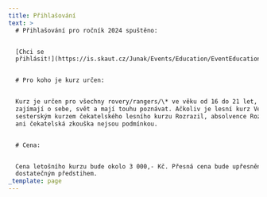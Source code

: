 ```yaml
---
title: Přihlašování
text: >
  # Přihlašování pro ročník 2024 spuštěno:


  [Chci se
  přihlásit!](https://is.skaut.cz/Junak/Events/Education/EventEducationEnroll.aspx?ID_EventEducation=2856\&ID_EventEducationCourse=3012)


  # Pro koho je kurz určen:


  Kurz je určen pro všechny rovery/rangers/\* ve věku od 16 do 21 let, kteří se
  zajímají o sebe, svět a mají touhu poznávat. Ačkoliv je lesní kurz Veronica
  sesterským kurzem čekatelského lesního kurzu Rozrazil, absolvence Rozrazilu,
  ani čekatelská zkouška nejsou podmínkou. 


  # Cena:


  Cena letošního kurzu bude okolo 3 000,- Kč. Přesná cena bude upřesněna s
  dostatečným předstihem.
_template: page
---
```


